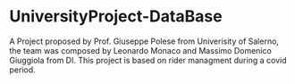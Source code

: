 # UniversityProject-DataBase

A Project proposed by Prof. Giuseppe Polese from Univerisity of Salerno, the team was composed by Leonardo Monaco and Massimo Domenico Giuggiola from DI.
This project is based on rider managment during a covid period. 
